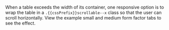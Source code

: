 When a table exceeds the width of its container, one responsive option is to wrap the table in a `.{{cssPrefix}}scrollable--x` class so that the user can scroll horizontally. View the example small and medium form factor tabs to see the effect.
